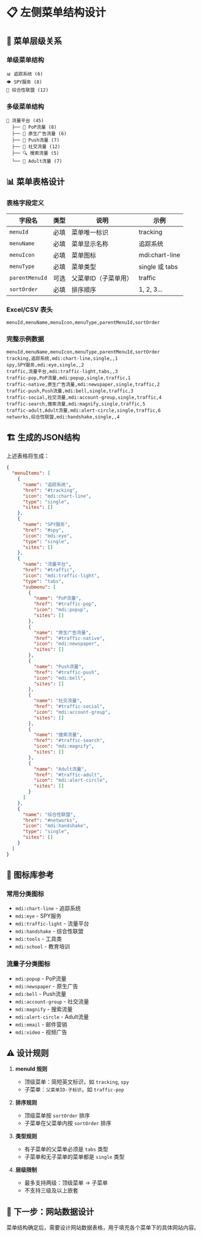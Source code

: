 # 📋 左侧菜单结构设计

## 🎯 菜单层级关系

### 单级菜单结构
```
📊 追踪系统 (6)
👁️ SPY服务 (8)  
🤝 综合性联盟 (12)
```

### 多级菜单结构
```
🚦 流量平台 (45)
  ├── 📱 PoP流量 (8)
  ├── 📰 原生广告流量 (6)
  ├── 🔔 Push流量 (7)
  ├── 👥 社交流量 (12)
  ├── 🔍 搜索流量 (5)
  └── 🔞 Adult流量 (7)
```

## 📊 菜单表格设计

### 表格字段定义

| 字段名 | 类型 | 说明 | 示例 |
|--------|------|------|------|
| `menuId` | 必填 | 菜单唯一标识 | tracking |
| `menuName` | 必填 | 菜单显示名称 | 追踪系统 |
| `menuIcon` | 必填 | 菜单图标 | mdi:chart-line |
| `menuType` | 必填 | 菜单类型 | single 或 tabs |
| `parentMenuId` | 可选 | 父菜单ID（子菜单用） | traffic |
| `sortOrder` | 必填 | 排序顺序 | 1, 2, 3... |

### Excel/CSV 表头
```csv
menuId,menuName,menuIcon,menuType,parentMenuId,sortOrder
```

### 完整示例数据

```csv
menuId,menuName,menuIcon,menuType,parentMenuId,sortOrder
tracking,追踪系统,mdi:chart-line,single,,1
spy,SPY服务,mdi:eye,single,,2
traffic,流量平台,mdi:traffic-light,tabs,,3
traffic-pop,PoP流量,mdi:popup,single,traffic,1
traffic-native,原生广告流量,mdi:newspaper,single,traffic,2
traffic-push,Push流量,mdi:bell,single,traffic,3
traffic-social,社交流量,mdi:account-group,single,traffic,4
traffic-search,搜索流量,mdi:magnify,single,traffic,5
traffic-adult,Adult流量,mdi:alert-circle,single,traffic,6
networks,综合性联盟,mdi:handshake,single,,4
```

## 🏗️ 生成的JSON结构

上述表格将生成：

```json
{
  "menuItems": [
    {
      "name": "追踪系统",
      "href": "#tracking",
      "icon": "mdi:chart-line", 
      "type": "single",
      "sites": []
    },
    {
      "name": "SPY服务",
      "href": "#spy",
      "icon": "mdi:eye",
      "type": "single", 
      "sites": []
    },
    {
      "name": "流量平台",
      "href": "#traffic",
      "icon": "mdi:traffic-light",
      "type": "tabs",
      "submenu": [
        {
          "name": "PoP流量",
          "href": "#traffic-pop",
          "icon": "mdi:popup",
          "sites": []
        },
        {
          "name": "原生广告流量", 
          "href": "#traffic-native",
          "icon": "mdi:newspaper",
          "sites": []
        },
        {
          "name": "Push流量",
          "href": "#traffic-push",
          "icon": "mdi:bell", 
          "sites": []
        },
        {
          "name": "社交流量",
          "href": "#traffic-social",
          "icon": "mdi:account-group",
          "sites": []
        },
        {
          "name": "搜索流量",
          "href": "#traffic-search", 
          "icon": "mdi:magnify",
          "sites": []
        },
        {
          "name": "Adult流量",
          "href": "#traffic-adult",
          "icon": "mdi:alert-circle",
          "sites": []
        }
      ]
    },
    {
      "name": "综合性联盟",
      "href": "#networks", 
      "icon": "mdi:handshake",
      "type": "single",
      "sites": []
    }
  ]
}
```

## 🎨 图标库参考

### 常用分类图标
- `mdi:chart-line` - 追踪系统
- `mdi:eye` - SPY服务  
- `mdi:traffic-light` - 流量平台
- `mdi:handshake` - 综合性联盟
- `mdi:tools` - 工具类
- `mdi:school` - 教育培训

### 流量子分类图标
- `mdi:popup` - PoP流量
- `mdi:newspaper` - 原生广告
- `mdi:bell` - Push流量
- `mdi:account-group` - 社交流量
- `mdi:magnify` - 搜索流量
- `mdi:alert-circle` - Adult流量
- `mdi:email` - 邮件营销
- `mdi:video` - 视频广告

## ⚠️ 设计规则

1. **menuId 规则**
   - 顶级菜单：简短英文标识，如 `tracking`, `spy`
   - 子菜单：`父菜单ID-子标识`，如 `traffic-pop`

2. **排序规则**
   - 顶级菜单按 `sortOrder` 排序
   - 子菜单在父菜单内按 `sortOrder` 排序

3. **类型规则**
   - 有子菜单的父菜单必须是 `tabs` 类型
   - 子菜单和无子菜单的菜单都是 `single` 类型

4. **层级限制**
   - 最多支持两级：顶级菜单 → 子菜单
   - 不支持三级及以上嵌套

## 🔗 下一步：网站数据设计

菜单结构确定后，需要设计网站数据表格，用于填充各个菜单下的具体网站内容。
